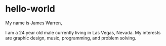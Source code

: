 # hello-world

My name is James Warren, 

I am a 24 year old male currently living in Las Vegas, Nevada.
My interests are graphic design, music, programming, and problem solving.
